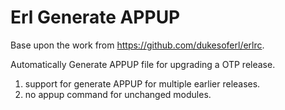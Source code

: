 # Erl Generate APPUP

Base upon the work from https://github.com/dukesoferl/erlrc.

Automatically Generate APPUP file for upgrading a OTP release.

1. support for generate APPUP for multiple earlier releases.
2. no appup command for unchanged modules.
